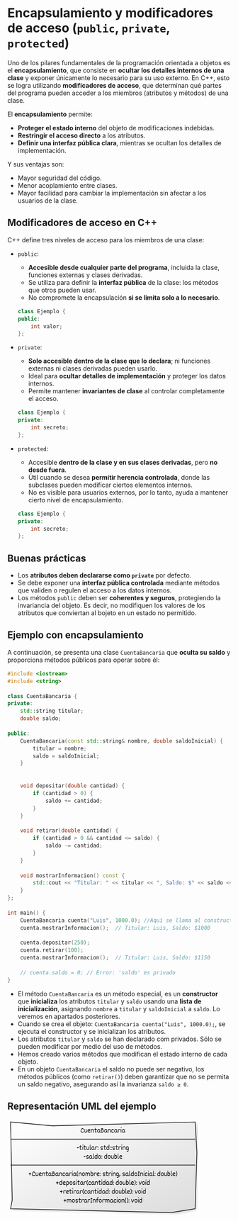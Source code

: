 # Encapsulamiento y modificadores de acceso (`public`, `private`, `protected`)

Uno de los pilares fundamentales de la programación orientada a objetos es el **encapsulamiento**, que consiste en **ocultar los detalles internos de una clase** y exponer únicamente lo necesario para su uso externo.
En C++, esto se logra utilizando **modificadores de acceso**, que determinan qué partes del programa pueden acceder a los miembros (atributos y métodos) de una clase.

El **encapsulamiento** permite:

* **Proteger el estado interno** del objeto de modificaciones indebidas.
* **Restringir el acceso directo** a los atributos.
* **Definir una interfaz pública clara**, mientras se ocultan los detalles de implementación.

Y sus ventajas son:

* Mayor seguridad del código.
* Menor acoplamiento entre clases.
* Mayor facilidad para cambiar la implementación sin afectar a los usuarios de la clase.

## Modificadores de acceso en C++

C++ define tres niveles de acceso para los miembros de una clase:


* `public`:
    * **Accesible desde cualquier parte del programa**, incluida la clase, funciones externas y clases derivadas.
    * Se utiliza para definir la **interfaz pública** de la clase: los métodos que otros pueden usar.
    * No compromete la encapsulación **si se limita solo a lo necesario**.

    ```cpp
    class Ejemplo {
    public:
        int valor;
    };
    ```

* `private`:
    * **Solo accesible dentro de la clase que lo declara**; ni funciones externas ni clases derivadas pueden usarlo.
    * Ideal para **ocultar detalles de implementación** y proteger los datos internos.
    * Permite mantener **invariantes de clase** al controlar completamente el acceso.

    ```cpp
    class Ejemplo {
    private:
        int secreto;
    };
    ```

* `protected`:
    * Accesible **dentro de la clase y en sus clases derivadas**, pero **no desde fuera**.
    * Útil cuando se desea **permitir herencia controlada**, donde las subclases pueden modificar ciertos elementos internos.
    * No es visible para usuarios externos, por lo tanto, ayuda a mantener cierto nivel de encapsulamiento.

    ```cpp
    class Ejemplo {
    private:
        int secreto;
    };
    ```
## Buenas prácticas

* Los **atributos deben declararse como `private`** por defecto.
* Se debe exponer una **interfaz pública controlada** mediante métodos que validen o regulen el acceso a los datos internos.
* Los métodos `public` deben ser **coherentes y seguros**, protegiendo la invariancia del objeto. Es decir, no modifiquen los valores de los atributos que conviertan al bojeto en un estado no permitido.


## Ejemplo con encapsulamiento

A continuación, se presenta una clase `CuentaBancaria` que **oculta su saldo** y proporciona métodos públicos para operar sobre él:

```cpp
#include <iostream>
#include <string>

class CuentaBancaria {
private:
    std::string titular;
    double saldo;

public:
    CuentaBancaria(const std::string& nombre, double saldoInicial) {
        titular = nombre;
        saldo = saldoInicial;
    }


    void depositar(double cantidad) {
        if (cantidad > 0) {
            saldo += cantidad;
        }
    }

    void retirar(double cantidad) {
        if (cantidad > 0 && cantidad <= saldo) {
            saldo -= cantidad;
        }
    }

    void mostrarInformacion() const {
        std::cout << "Titular: " << titular << ", Saldo: $" << saldo << "\n";
    }
};

int main() {
    CuentaBancaria cuenta("Luis", 1000.0); //Aquí se llama al constructor y se inicializan los atributos privados.
    cuenta.mostrarInformacion();  // Titular: Luis, Saldo: $1000

    cuenta.depositar(250);
    cuenta.retirar(100);
    cuenta.mostrarInformacion();  // Titular: Luis, Saldo: $1150

    // cuenta.saldo = 0; // Error: 'saldo' es privado
}
```

* El método `CuentaBancaria` es un método especial, es un **constructor** que **inicializa** los atributos `titular` y `saldo` usando una **lista de inicialización**, asignando `nombre` a `titular` y `saldoInicial` a `saldo`. Lo veremos en apartados posteriores.
* Cuando se crea el objeto: `CuentaBancaria cuenta("Luis", 1000.0);`, se ejecuta el constructor y se inicializan los atributos.
* Los atributos `titular` y `saldo` se han declarado com privados. Sólo se pueden modificar por medio del uso de métodos.
* Hemos creado varios métodos que modifican el estado interno de cada objeto.
* En un objeto `CuentaBancaria` el saldo no puede ser negativo, los métodos públicos (como `retirar()`) deben garantizar que no se permita un saldo negativo, asegurando así la invarianza `saldo ≥ 0`.


## Representación UML del ejemplo

![diagrama2](img/diagrama2.png)

